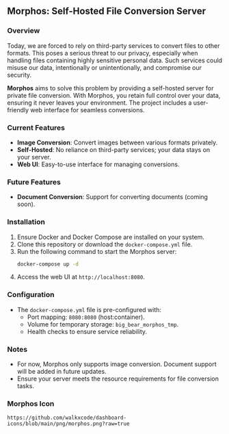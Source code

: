 ## Morphos: Self-Hosted File Conversion Server

<!-- [![Morphos Tutorial](https://img.youtube.com/vi/fu60xDXPcPE/0.jpg)](https://youtu.be/fu60xDXPcPE) -->

### Overview

Today, we are forced to rely on third-party services to convert files to other formats. This poses a serious threat to our privacy, especially when handling files containing highly sensitive personal data. Such services could misuse our data, intentionally or unintentionally, and compromise our security.

**Morphos** aims to solve this problem by providing a self-hosted server for private file conversion. With Morphos, you retain full control over your data, ensuring it never leaves your environment. The project includes a user-friendly web interface for seamless conversions.

### Current Features

- **Image Conversion**: Convert images between various formats privately.
- **Self-Hosted**: No reliance on third-party services; your data stays on your server.
- **Web UI**: Easy-to-use interface for managing conversions.

### Future Features

- **Document Conversion**: Support for converting documents (coming soon).

### Installation

1. Ensure Docker and Docker Compose are installed on your system.
2. Clone this repository or download the `docker-compose.yml` file.
3. Run the following command to start the Morphos server:
   ```bash
   docker-compose up -d
   ```
4. Access the web UI at `http://localhost:8080`.

### Configuration

- The `docker-compose.yml` file is pre-configured with:
  - Port mapping: `8080:8080` (host:container).
  - Volume for temporary storage: `big_bear_morphos_tmp`.
  - Health checks to ensure service reliability.

### Notes

- For now, Morphos only supports image conversion. Document support will be added in future updates.
- Ensure your server meets the resource requirements for file conversion tasks.

### Morphos Icon

```text
https://github.com/walkxcode/dashboard-icons/blob/main/png/morphos.png?raw=true
```
